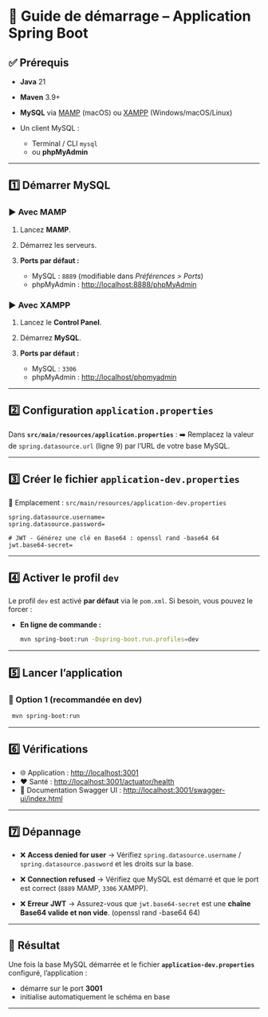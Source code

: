 # 🚀 Guide de démarrage – Application Spring Boot

## ✅ Prérequis

* **Java** 21
* **Maven** 3.9+
* **MySQL** via [MAMP](https://www.mamp.info/) (macOS) ou [XAMPP](https://www.apachefriends.org/) (Windows/macOS/Linux)
* Un client MySQL :

    * Terminal / CLI `mysql`
    * ou **phpMyAdmin**

---

## 1️⃣ Démarrer MySQL

### ▶️ Avec **MAMP**

1. Lancez **MAMP**.
2. Démarrez les serveurs.
3. **Ports par défaut :**

    * MySQL : `8889` (modifiable dans *Préférences > Ports*)
    * phpMyAdmin : [http://localhost:8888/phpMyAdmin](http://localhost:8888/phpMyAdmin)

### ▶️ Avec **XAMPP**

1. Lancez le **Control Panel**.
2. Démarrez **MySQL**.
3. **Ports par défaut :**

    * MySQL : `3306`
    * phpMyAdmin : [http://localhost/phpmyadmin](http://localhost/phpmyadmin)

---

## 2️⃣ Configuration `application.properties`

Dans **`src/main/resources/application.properties`** :
➡️ Remplacez la valeur de `spring.datasource.url` (ligne 9) par l’URL de votre base MySQL.

---

## 3️⃣ Créer le fichier `application-dev.properties`

📂 Emplacement : `src/main/resources/application-dev.properties`

```properties
spring.datasource.username=
spring.datasource.password=

# JWT - Générez une clé en Base64 : openssl rand -base64 64
jwt.base64-secret=
```

---

## 4️⃣ Activer le profil `dev`

Le profil `dev` est activé **par défaut** via le `pom.xml`.
Si besoin, vous pouvez le forcer :

* **En ligne de commande :**

  ```bash
  mvn spring-boot:run -Dspring-boot.run.profiles=dev
  ```

---

## 5️⃣ Lancer l’application

### 🔹 Option 1 (recommandée en dev)

```bash
 mvn spring-boot:run
```

---

## 6️⃣ Vérifications

* 🌐 Application : [http://localhost:3001](http://localhost:3001)
* ❤️ Santé : [http://localhost:3001/actuator/health](http://localhost:3001/actuator/health)
* 📖 Documentation Swagger UI : [http://localhost:3001/swagger-ui/index.html](http://localhost:3001/swagger-ui/index.html)

---

## 7️⃣ Dépannage

* ❌ **Access denied for user**
  → Vérifiez `spring.datasource.username` / `spring.datasource.password` et les droits sur la base.

* ❌ **Connection refused**
  → Vérifiez que MySQL est démarré et que le port est correct (`8889` MAMP, `3306` XAMPP).

* ❌ **Erreur JWT**
  → Assurez-vous que `jwt.base64-secret` est une **chaîne Base64 valide et non vide**. (openssl rand -base64 64)

---

## 🎉 Résultat

Une fois la base MySQL démarrée et le fichier **`application-dev.properties`** configuré, l’application :

* démarre sur le port **3001**
* initialise automatiquement le schéma en base

---